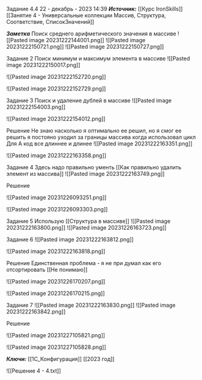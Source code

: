 
Задание 4.4
 22 - декабрь - 2023  14:39 
***Источник:***  [[Курс IronSkills]] [[Занятие 4 - Универсальные коллекции Массив, Структура, Соответствие, СписокЗначений]]

***Заметка*** 
Поиск среднего арифметического значения в массиве
![[Pasted image 20231222144001.png]]
![[Pasted image 20231222150721.png]]
![[Pasted image 20231222150727.png]]


Задание 2 
Поиск минимум и максимум элемента в массиве
![[Pasted image 20231222150017.png]]

![[Pasted image 20231222152720.png]]

![[Pasted image 20231222152729.png]]

Задание 3
Поиск и удаление дублей в массиве
![[Pasted image 20231222154003.png]]

![[Pasted image 20231222154012.png]]

Решение
Не знаю насколько я оптимально ее решил, но я смог ее решить
я постояно уходил за границы массива когда использовал цикл Для
А код все длиннее и длинее
![[Pasted image 20231222163351.png]]

![[Pasted image 20231222163358.png]]

Задание 4 
Здесь надо правильно ументь [[Как правильно удалить элемент из массива]]
![[Pasted image 20231222163749.png]]

Решение 

![[Pasted image 20231226093251.png]]

![[Pasted image 20231226093303.png]]


Задание 5 
Использую [[Структура в массиве]]
![[Pasted image 20231222163800.png]]
![[Pasted image 20231226163723.png]]

Задание 6 
![[Pasted image 20231222163812.png]]

![[Pasted image 20231222163818.png]]

Решение
Единственная проблема  - я не при думал как его отсортировать [[Не понимаю]]

![[Pasted image 20231226170207.png]]

![[Pasted image 20231226170215.png]]


Задание 7 
![[Pasted image 20231222163830.png]]
![[Pasted image 20231222163842.png]]

Решение

![[Pasted image 20231227105821.png]]

![[Pasted image 20231227105828.png]]

***Ключи:*** [[1С_Конфигурация]] [[2023 год]]

![[Решение 4 - 4.txt]]